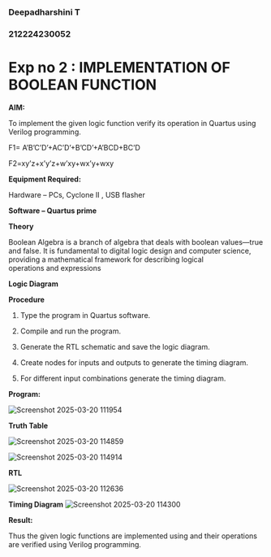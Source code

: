 ### Deepadharshini T
### 212224230052

# Exp no 2 : IMPLEMENTATION OF BOOLEAN FUNCTION 

**AIM:**

To implement the given logic function verify its operation in Quartus using Verilog programming.

F1= A’B’C’D’+AC’D’+B’CD’+A’BCD+BC’D 

F2=xy’z+x’y’z+w’xy+wx’y+wxy

**Equipment Required:**

Hardware – PCs, Cyclone II , USB flasher

**Software – Quartus prime**

**Theory**

Boolean Algebra is a branch of algebra that deals with boolean values—true and false. It is fundamental to digital logic design and computer science, providing a mathematical framework for describing logical operations and expressions

**Logic Diagram**

**Procedure**

1.	Type the program in Quartus software.

2.	Compile and run the program.

3.	Generate the RTL schematic and save the logic diagram.

4.	Create nodes for inputs and outputs to generate the timing diagram.

5.	For different input combinations generate the timing diagram.


**Program:**

![Screenshot 2025-03-20 111954](https://github.com/user-attachments/assets/1d80d6b6-454d-4127-be99-91385937c8e3)



**Truth Table**

![Screenshot 2025-03-20 114859](https://github.com/user-attachments/assets/902ec323-230b-4920-9f46-9a11c8570c8f)

 ![Screenshot 2025-03-20 114914](https://github.com/user-attachments/assets/e2dd2756-47eb-4aeb-a246-a5d04c002e02)


**RTL**

![Screenshot 2025-03-20 112636](https://github.com/user-attachments/assets/5d9b3cbf-62c7-480d-85c8-ad9bd89ffa13)


**Timing Diagram**
![Screenshot 2025-03-20 114300](https://github.com/user-attachments/assets/8d827a48-ba84-4266-882c-37d61cdda325)



**Result:**

Thus the given logic functions are implemented using and their operations are verified using Verilog programming.

